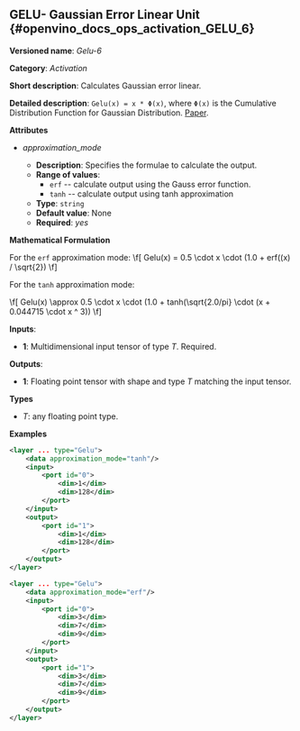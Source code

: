 ## GELU- Gaussian Error Linear Unit <a name="Gelu"></a> {#openvino_docs_ops_activation_GELU_6}

**Versioned name**: *Gelu-6*

**Category**: *Activation*

**Short description**: Calculates Gaussian error linear.

**Detailed description**: `Gelu(x) = x * Φ(x)`, where `Φ(x)` is the Cumulative Distribution Function for Gaussian Distribution.
[Paper](https://arxiv.org/abs/1606.08415).

**Attributes**

* *approximation_mode*

  * **Description**: Specifies the formulae to calculate the output.
  * **Range of values**:
    * `erf` -- calculate output using the Gauss error function.
    * `tanh` -- calculate output using tanh approximation
  * **Type**: `string`
  * **Default value**: None
  * **Required**: *yes*


**Mathematical Formulation**

For the `erf` approximation mode:
\f[
    Gelu(x) = 0.5 \cdot x \cdot (1.0 + erf((x) / \sqrt{2})
\f]

For the `tanh` approximation mode:

\f[
    Gelu(x) \approx 0.5 \cdot x \cdot (1.0 + tanh(\sqrt{2.0/pi} \cdot (x + 0.044715 \cdot x ^ 3))
\f]

**Inputs**:

*   **1**: Multidimensional input tensor of type *T*. Required.

**Outputs**:

*   **1**: Floating point tensor with shape and type *T* matching the input tensor.

**Types**

* *T*: any floating point type.

**Examples**

```xml
<layer ... type="Gelu">
    <data approximation_mode="tanh"/>
    <input>
        <port id="0">
            <dim>1</dim>
            <dim>128</dim>
        </port>
    </input>
    <output>
        <port id="1">
            <dim>1</dim>
            <dim>128</dim>
        </port>
    </output>
</layer>
```

```xml
<layer ... type="Gelu">
    <data approximation_mode="erf"/>
    <input>
        <port id="0">
            <dim>3</dim>
            <dim>7</dim>
            <dim>9</dim>
        </port>
    </input>
    <output>
        <port id="1">
            <dim>3</dim>
            <dim>7</dim>
            <dim>9</dim>
        </port>
    </output>
</layer>

```
